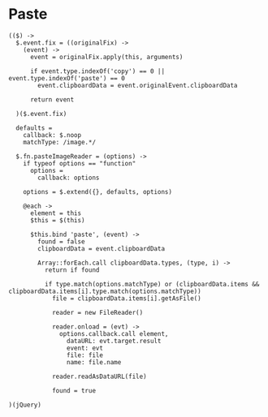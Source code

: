 Paste
=====

    (($) ->
      $.event.fix = ((originalFix) ->
        (event) ->
          event = originalFix.apply(this, arguments)

          if event.type.indexOf('copy') == 0 || event.type.indexOf('paste') == 0
            event.clipboardData = event.originalEvent.clipboardData

          return event

      )($.event.fix)

      defaults =
        callback: $.noop
        matchType: /image.*/

      $.fn.pasteImageReader = (options) ->
        if typeof options == "function"
          options =
            callback: options

        options = $.extend({}, defaults, options)

        @each ->
          element = this
          $this = $(this)

          $this.bind 'paste', (event) ->
            found = false
            clipboardData = event.clipboardData

            Array::forEach.call clipboardData.types, (type, i) ->
              return if found

              if type.match(options.matchType) or (clipboardData.items && clipboardData.items[i].type.match(options.matchType))
                file = clipboardData.items[i].getAsFile()

                reader = new FileReader()

                reader.onload = (evt) ->
                  options.callback.call element,
                    dataURL: evt.target.result
                    event: evt
                    file: file
                    name: file.name

                reader.readAsDataURL(file)

                found = true

    )(jQuery)
